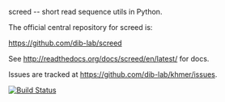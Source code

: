screed -- short read sequence utils in Python.

The official central repository for screed is:

   https://github.com/dib-lab/screed

See http://readthedocs.org/docs/screed/en/latest/ for docs.

Issues are tracked at https://github.com/dib-lab/khmer/issues.

[![Build Status](https://travis-ci.org/dib-lab/screed.svg?branch=master)](https://travis-ci.org/dib-lab/screed)
